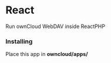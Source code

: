 # React #

Run ownCloud WebDAV inside ReactPHP

### Installing ###
Place this app in **owncloud/apps/**
